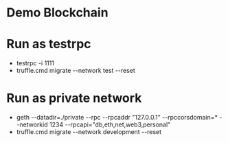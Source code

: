 # Demo Blockchain

# Run as testrpc
- testrpc -i 1111
- truffle.cmd migrate --network test --reset

# Run as private network
- geth --datadir=./private --rpc --rpcaddr "127.0.0.1" --rpccorsdomain=* --networkid 1234 --rpcapi="db,eth,net,web3,personal"
- truffle.cmd migrate --network development --reset
